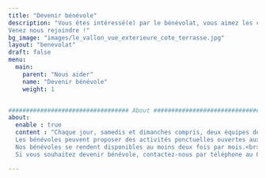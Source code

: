 ```yaml
---
title: "Devenir bénévole"
description: "Vous êtes intéressé(e) par le bénévolat, vous aimez les contacts humains, vous avez le sens de l'accueil.
Venez nous rejoindre !"
bg_image: "images/le_vallon_vue_exterieure_cote_terrasse.jpg"
layout: "benevolat"
draft: false
menu:
  main:
    parent: "Nous aider"
    name: "Devenir bénévole"
    weight: 1


################################## About #####################################
about:
  enable : true
  content : "Chaque jour, samedis et dimanches compris, deux équipes de deux bénévoles se relaient pour compléter l'action de nos salariés. La première équipe, de 14h à 18h, assure l'accueil des résidents et aide au fonctionnement de l'établissement (permanence téléphonique, gestion des tâches courantes, etc). La deuxième équipe, de 18h à 21h, organise et sert le dîner lorsque la situation sanitaire permet d'assurer un service de restauration.<br><br>
  Les bénévoles peuvent proposer des activités ponctuelles ouvertes aux résidents et à l'ensemble des membres de l'association : musique, préparation de foie gras, décoration florale, pâtisserie, exposition photos, galette des rois, sophrologie,...<br><br>
  Nos bénévoles se rendent disponibles au moins deux fois par mois.<br><br>
  Si vous souhaitez devenir bénévole, contactez-nous par téléphone au 05.61.55.44.92 ou par mail à secretaire.levallon@orange.fr."

---
```

